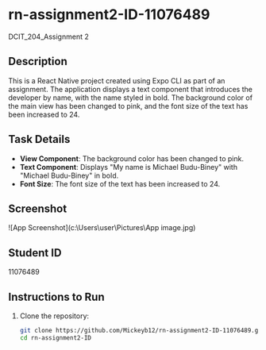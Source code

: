 # rn-assignment2-ID-11076489
DCIT_204_Assignment 2

## Description

This is a React Native project created using Expo CLI as part of an assignment. The application displays a text component that introduces the developer by name, with the name styled in bold. The background color of the main view has been changed to pink, and the font size of the text has been increased to 24.

## Task Details

- **View Component**: The background color has been changed to pink.
- **Text Component**: Displays "My name is Michael Budu-Biney" with "Michael Budu-Biney" in bold.
- **Font Size**: The font size of the text has been increased to 24.

## Screenshot

![App Screenshot](c:\Users\user\Pictures\App image.jpg)

## Student ID

11076489

## Instructions to Run

1. Clone the repository:
   ```bash
   git clone https://github.com/Mickeyb12/rn-assignment2-ID-11076489.git
   cd rn-assignment2-ID
